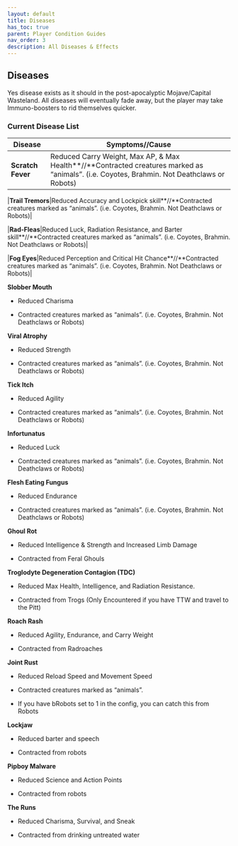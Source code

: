 ```yaml
---
layout: default
title: Diseases
has_toc: true
parent: Player Condition Guides
nav_order: 3
description: All Diseases & Effects
---
```


## **Diseases**

Yes disease exists as it should in the post-apocalyptic Mojave/Capital Wasteland. All diseases will eventually fade away, but the player may take Immuno-boosters to rid themselves quicker.

### **Current Disease List**

|Disease|Symptoms//Cause|
|--|--|
|**Scratch Fever**|Reduced Carry Weight, Max AP, & Max Health**//**Contracted creatures marked as “animals”. (i.e. Coyotes, Brahmin. Not Deathclaws or Robots)|

|**Trail Tremors**|Reduced Accuracy and Lockpick skill**//**Contracted creatures marked as “animals”. (i.e. Coyotes, Brahmin. Not Deathclaws or Robots)|

|**Rad-Fleas**|Reduced Luck, Radiation Resistance, and Barter skill**//**Contracted creatures marked as “animals”. (i.e. Coyotes, Brahmin. Not Deathclaws or Robots)|

|**Fog Eyes**|Reduced Perception and Critical Hit Chance**//**Contracted creatures marked as “animals”. (i.e. Coyotes, Brahmin. Not Deathclaws or Robots)|

**Slobber Mouth**

- Reduced Charisma

- Contracted creatures marked as “animals”. (i.e. Coyotes, Brahmin. Not Deathclaws or Robots)

**Viral Atrophy**

- Reduced Strength

- Contracted creatures marked as “animals”. (i.e. Coyotes, Brahmin. Not Deathclaws or Robots)

**Tick Itch**

- Reduced Agility

- Contracted creatures marked as “animals”. (i.e. Coyotes, Brahmin. Not Deathclaws or Robots)

**Infortunatus**

- Reduced Luck

- Contracted creatures marked as “animals”. (i.e. Coyotes, Brahmin. Not Deathclaws or Robots)

**Flesh Eating Fungus**

- Reduced Endurance

- Contracted creatures marked as “animals”. (i.e. Coyotes, Brahmin. Not Deathclaws or Robots)

**Ghoul Rot**

- Reduced Intelligence & Strength and Increased Limb Damage

- Contracted from Feral Ghouls

**Troglodyte Degeneration Contagion (TDC)**

- Reduced Max Health, Intelligence, and Radiation Resistance.

- Contracted from Trogs (Only Encountered if you have TTW and travel to the Pitt)

**Roach Rash**

- Reduced Agility, Endurance, and Carry Weight

- Contracted from Radroaches

**Joint Rust**

- Reduced Reload Speed and Movement Speed

- Contracted creatures marked as “animals”.

- If you have bRobots set to 1 in the config, you can catch this from Robots

**Lockjaw**

- Reduced barter and speech

- Contracted from robots

**Pipboy Malware**

- Reduced Science and Action Points

- Contracted from robots

**The Runs**

- Reduced Charisma, Survival, and Sneak

- Contracted from drinking untreated water
